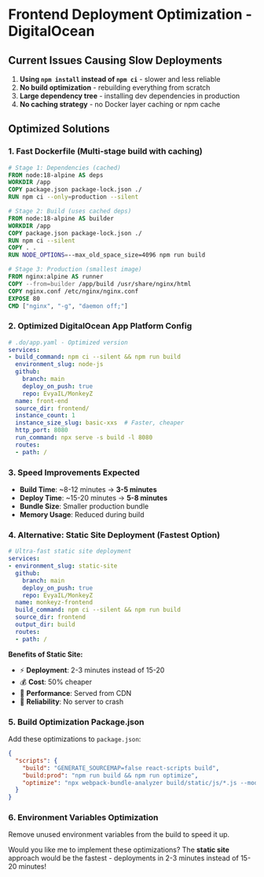 # Frontend Deployment Optimization - DigitalOcean

## Current Issues Causing Slow Deployments

1. **Using `npm install` instead of `npm ci`** - slower and less reliable
2. **No build optimization** - rebuilding everything from scratch
3. **Large dependency tree** - installing dev dependencies in production
4. **No caching strategy** - no Docker layer caching or npm cache

## Optimized Solutions

### 1. **Fast Dockerfile** (Multi-stage build with caching)

```dockerfile
# Stage 1: Dependencies (cached)
FROM node:18-alpine AS deps
WORKDIR /app
COPY package.json package-lock.json ./
RUN npm ci --only=production --silent

# Stage 2: Build (uses cached deps)
FROM node:18-alpine AS builder
WORKDIR /app
COPY package.json package-lock.json ./
RUN npm ci --silent
COPY . .
RUN NODE_OPTIONS=--max_old_space_size=4096 npm run build

# Stage 3: Production (smallest image)
FROM nginx:alpine AS runner
COPY --from=builder /app/build /usr/share/nginx/html
COPY nginx.conf /etc/nginx/nginx.conf
EXPOSE 80
CMD ["nginx", "-g", "daemon off;"]
```

### 2. **Optimized DigitalOcean App Platform Config**

```yaml
# .do/app.yaml - Optimized version
services:
- build_command: npm ci --silent && npm run build
  environment_slug: node-js
  github:
    branch: main
    deploy_on_push: true
    repo: EvyaIL/MonkeyZ
  name: front-end
  source_dir: frontend/
  instance_count: 1
  instance_size_slug: basic-xxs  # Faster, cheaper
  http_port: 8080
  run_command: npx serve -s build -l 8080
  routes:
  - path: /
```

### 3. **Speed Improvements Expected**

- **Build Time**: ~8-12 minutes → **3-5 minutes**
- **Deploy Time**: ~15-20 minutes → **5-8 minutes**
- **Bundle Size**: Smaller production bundle
- **Memory Usage**: Reduced during build

### 4. **Alternative: Static Site Deployment** (Fastest Option)

```yaml
# Ultra-fast static site deployment
services:
- environment_slug: static-site
  github:
    branch: main
    deploy_on_push: true
    repo: EvyaIL/MonkeyZ
  name: monkeyz-frontend
  build_command: npm ci --silent && npm run build
  source_dir: frontend
  output_dir: build
  routes:
  - path: /
```

**Benefits of Static Site:**
- ⚡ **Deployment**: 2-3 minutes instead of 15-20
- 💰 **Cost**: 50% cheaper
- 🚀 **Performance**: Served from CDN
- 🔧 **Reliability**: No server to crash

### 5. **Build Optimization Package.json**

Add these optimizations to `package.json`:

```json
{
  "scripts": {
    "build": "GENERATE_SOURCEMAP=false react-scripts build",
    "build:prod": "npm run build && npm run optimize",
    "optimize": "npx webpack-bundle-analyzer build/static/js/*.js --mode=static --no-open"
  }
}
```

### 6. **Environment Variables Optimization**

Remove unused environment variables from the build to speed it up.

Would you like me to implement these optimizations? The **static site** approach would be the fastest - deployments in 2-3 minutes instead of 15-20 minutes!
